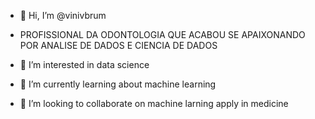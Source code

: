 - 👋 Hi, I’m @vinivbrum
- PROFISSIONAL DA ODONTOLOGIA QUE ACABOU SE APAIXONANDO POR ANALISE DE DADOS E CIENCIA DE DADOS

- 👀 I’m interested in data science
- 🌱 I’m currently learning about machine learning 
- 💞️ I’m looking to collaborate on machine larning apply in medicine
